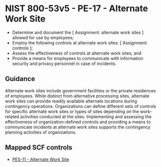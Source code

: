 # NIST 800-53v5 - PE-17 - Alternate Work Site
- Determine and document the \[ Assignment: alternate work sites \] allowed for use by employees;
- Employ the following controls at alternate work sites: \[ Assignment: controls \];
- Assess the effectiveness of controls at alternate work sites; and
- Provide a means for employees to communicate with information security and privacy personnel in case of incidents.
## Guidance
Alternate work sites include government facilities or the private residences of employees. While distinct from alternative processing sites, alternate work sites can provide readily available alternate locations during contingency operations. Organizations can define different sets of controls for specific alternate work sites or types of sites depending on the work-related activities conducted at the sites. Implementing and assessing the effectiveness of organization-defined controls and providing a means to communicate incidents at alternate work sites supports the contingency planning activities of organizations.
## Mapped SCF controls
- [PES-11 - Alternate Work Site](../scf/pes-11-alternateworksite.md)